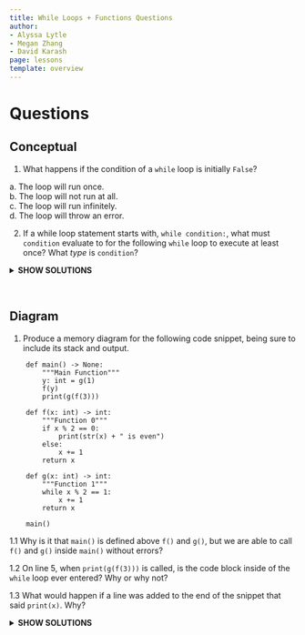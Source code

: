 ```yaml
---
title: While Loops + Functions Questions
author:
- Alyssa Lytle
- Megan Zhang
- David Karash
page: lessons
template: overview
---
```


# Questions

## Conceptual

1. What happens if the condition of a `while` loop is initially `False`?

a. The loop will run once.  
b. The loop will not run at all.  
c. The loop will run infinitely.  
d. The loop will throw an error.

2. If a while loop statement starts with, `while condition:`, what must `condition` evaluate to for the following `while` loop to execute at least once? What *type* is `condition`?


<details>
  <summary><b>SHOW SOLUTIONS</b></summary>
  

1. b. The loop will not run at all.

2. `condition` must be `True` to enter the loop. Its type is a boolean.


</details>

&nbsp;


## Diagram

1. Produce a memory diagram for the following code snippet, being sure to include its stack and output.  

```
    def main() -> None:
        """Main Function"""
        y: int = g(1)
        f(y)
        print(g(f(3)))
        
    def f(x: int) -> int:
        """Function 0"""
        if x % 2 == 0:
            print(str(x) + " is even")
        else:
            x += 1
        return x
        
    def g(x: int) -> int:
        """Function 1"""
        while x % 2 == 1:
            x += 1
        return x

    main()
```

1.1 Why is it that `main()` is defined above `f()` and `g()`, but we are able to call `f()` and `g()` inside `main()` without errors?

1.2 On line 5, when `print(g(f(3)))` is called, is the code block inside of the `while` loop ever entered? Why or why not?

1.3 What would happen if a line was added to the end of the snippet that said `print(x)`. Why?


<details>
  <summary><b>SHOW SOLUTIONS</b></summary>
  


<img class="img-fluid" src="/static/practice-mem-diagrams/Qz2-md.png" alt="The memory diagram includes a box on the top labeled Output and a box on the bottom labeled Stack, next to an area labeled Heap.
The first frame in the Stack is labeled Globals and contains the variables main, f, and g. The variable main points to a small box on the heap that says fn 1-5. The variable f points to a small box on the heap that says fn 7-13. The variable g points to a small box on the heap that says fn 15-19.
The next frame on the stack is labeled main and contains a return address and a variable y. The return address is 21 and y has a value of 2. The next frame is labeled g and contains a return address, return value, and a variable x. The return address is 2, the variable x has a value of 2 with the previous value of 1 crossed out, and the return value is 3. The next frame is labeled f and contains a return address, return value, and a variable x. The return address is 4, the variable x has a value of 2, and the return value is 2. The next frame is labeled f and contains a return address, return value, and a variable x. The return address is 5, the variable x has a value of 4 with the previous value of 3 crossed out, and the return value is 4. The final frame is labeled g and contains a return address, return value, and the variable x. The return address is 5, the variable x has a value of 4, and the return value is 4.
The output box contains a line that says (in quotes) 2 is even. Then, on the next line it says (in quotes) 4.
">

1.1 Even though `main` is defined before `f` and `g`, it isn't **called** until after `f` and `g` are defined.

1.2 No because `x = 4`, so `x % 2 == 1` is False, and therefore the code block inside is never run.

1.3 There would be an error because `x` is a local variable inside both `f` and `g`. Therefore, the program does not recognize that `x` exists in this context.



</details>

&nbsp;

<!-- [Solutions](#conceptual-solutions) -->

<!-- ## Function Writing

1. `num_instances`

Write a function called `num_instances`. Given two strings, `inp_str` and `search_str`, `num_instances` should `return` the count of non-overlapping occurrences of `search_str` in `inp_str`. "Non-overlapping occurrences" means that once a match of `search_str` is found within inp_str, the next search for `search_str` should start after the end of the current match. For example, in the string "HelloHello", the substring "Hello" appears twice, but only the first occurrence is counted once before moving to the next possible starting position. 

2. `multiple_each_val_by_idx`

Implement a function that processes an integer by multiplying each of its digits by their respective index positions and `return`s the result as a string. -->

<!-- 
# Solutions

# Conceptual Solutions

1. b. The loop will not run at all.

2. `condition` must be `True` to enter the loop. Its type is a boolean.


## Diagram Solutions

1. Memory Diagram Solution

<img class="img-fluid" src="/static/practice-mem-diagrams/Qz2-md.png" alt="The memory diagram includes a box on the top labeled Output and a box on the bottom labeled Stack, next to an area labeled Heap.
The first frame in the Stack is labeled Globals and contains the variables main, f, and g. The variable main points to a small box on the heap that says fn 1-5. The variable f points to a small box on the heap that says fn 7-13. The variable g points to a small box on the heap that says fn 15-19.
The next frame on the stack is labeled main and contains a return address and a variable y. The return address is 21 and y has a value of 2. The next frame is labeled g and contains a return address, return value, and a variable x. The return address is 2, the variable x has a value of 2 with the previous value of 1 crossed out, and the return value is 3. The next frame is labeled f and contains a return address, return value, and a variable x. The return address is 4, the variable x has a value of 2, and the return value is 2. The next frame is labeled f and contains a return address, return value, and a variable x. The return address is 5, the variable x has a value of 4 with the previous value of 3 crossed out, and the return value is 4. The final frame is labeled g and contains a return address, return value, and the variable x. The return address is 5, the variable x has a value of 4, and the return value is 4.
The output box contains a line that says (in quotes) 2 is even. Then, on the next line it says (in quotes) 4.
">

1.1 Even though `main` is defined before `f` and `g`, it isn't **called** until after `f` and `g` are defined.

1.2 No because `x = 4`, so `x % 2 == 1` is False, and therefore the code block inside is never run.

1.3 There would be an error because `x` is a local variable inside both `f` and `g`. Therefore, the program does not recognize that `x` exists in this context. -->

<!-- ## Function Writing Solutions

1. Solution to `num_instances`

```python
def num_instances(inp_str: str, search_str: str):
    count = 0  # To count occurrences of search_str
    index = 0  # To iterate through inp_str


    while index <= len(inp_str) - len(search_str):
        # Check if the substring of inp_str starting at index matches search_str
        match = True
        sub_index = 0
        
        while sub_index < len(search_str):
            if inp_str[index + sub_index] != search_str[sub_index]:
                match = False
            sub_index += 1
        
        if match:
            count += 1
            index += len(search_str)  # Move index by length of search_str to avoid overlapping matches
        else:
            index += 1  # Move to the next character in inp_str

    print(count)


 # Example usage
 num_instances("HelloHeLloHEllo", "Hello")  # Output should be 1
 num_instances("HelloHelloHEllo", "el")  # Output should be 2
```

2. Solution to `multiple_each_val_by_idx`

```python
def multiple_each_val_by_idx(number: int) -> str:
   # Convert the number to a string to process each digit
   num_str = str(number)
  
   # Initialize an empty string to build the result
   result = ""
  
   # Iterate through each digit and its index
   index = 0
   while index < len(num_str):
       # Get the digit at the current index
       digit = int(num_str[index])
      
       # Multiply the digit by its index and append to result
       result += str(digit * index)
      
       # Move to the next index
       index += 1
  
   return result


 # Example usage
 print(multiple_each_val_by_idx(10784))  # Output should be "00142416"
``` -->